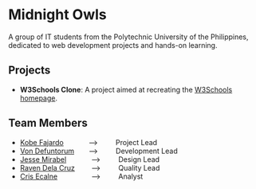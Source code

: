 # Midnight Owls
A group of IT students from the Polytechnic University of the Philippines, dedicated to web development projects and hands-on learning.

## Projects
- **W3Schools Clone**: A project aimed at recreating the [W3Schools homepage](https://www.w3schools.com/).

## Team Members
- [Kobe Fajardo](https://github.com/Kobeszkie) &emsp;&emsp;&emsp; --> &emsp;&emsp; Project Lead
- [Von Defuntorum](https://github.com/Hisuiiii) &emsp;&ensp; --> &emsp;&emsp; Development Lead
- [Jesse Mirabel](https://github.com/sejjy) &emsp;&emsp;&emsp; --> &emsp;&emsp; Design Lead
- [Raven Dela Cruz](https://github.com/RNCDC) &emsp;&ensp;&nbsp; --> &emsp;&emsp; Quality Lead
- [Cris Ecalne](https://github.com/CrisDaniel02) &emsp;&ensp;&emsp;&emsp;&ensp;&nbsp; --> &emsp;&emsp; Analyst

